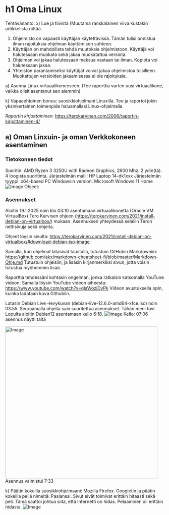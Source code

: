 # h1 Oma Linux

Tehtävänanto: x) Lue ja tiivistä (Muutama ranskalainen viiva kustakin artikkelista riittää. 
1. Ohjelmisto on vapaasti käyttäjän käytettävissä. Tämän tulisi onnistua ilman rajoituksia ohjelman käyttämisen suhteen.
2. Käyttäjän on mahdollista tehdä muutoksia ohjelmistoon. Käyttäjä voi halutessaan muokata sekä jakaa muokatattua versiota.
3. Ohjelman voi jakaa halutessaan maksua vastaan tai ilman. Kopiota voi halutessaan jakaa.
4. Yhteistön parantamiseksi käyttäjät voivat jakaa ohjelmistoa toisilleen. Muokattujen versioiden jaksamisessa ei ole rajoituksia.

a) Asenna Linux virtuaalikoneeseen. (Tee raporttia varten uusi virtuaalikone, vaikka olisit asentanut sen aiemmin)

k) Vapaaehtoinen bonus: suosikkiohjelmani Linuxilla. Tee ja raportoi jokin yksinkertainen toimenpide haluamallasi Linux-ohjelmalla

*Raportin kirjoittaminen*: https://terokarvinen.com/2006/raportin-kirjoittaminen-4/ 

## a) Oman Linxuin- ja oman Verkkokoneen asentaminen
### Tietokoneen tiedot
Suoritin: AMD Ryzen 3 3250U with Radeon Graphics, 2600 Mhz. 2 ydin(tä). 4 loogista suoritinta.
Järjestelmän malli: HP Laptop  14-dk1xxx
Järjestelmän tyyppi: x64-based PC
Windowsin version: Microsoft Windows 11 Home
![Image](https://github.com/user-attachments/assets/33698d85-524d-43ee-a596-65036466f02c)
Ohjeet:


### Asennukset

Aloitin 19.1.2025 noin klo 03:10 asentamaan virtuaalikonetta (Oracle VM VirtualBox) Tero Karvisen ohjeen (https://terokarvinen.com/2021/install-debian-on-virtualbox/) mukaan.
Asennuksen yhteydessä selailin Teron nettisivuja sekä ohjeita.

Ohjeet löysin sivulta: https://terokarvinen.com/2021/install-debian-on-virtualbox/#download-debian-iso-image

Samalla, kun ohjelmat latasivat taustalla, tutustuin GitHubin Markdowniin: https://github.com/akx/markdown-cheatsheet-fi/blob/master/Markdown-Ohje.md
Tutustuin ohjeisiin, ja lisäsin kirjanmerkiksi sivun, jotta voisin tutustua myöhemmin lisää.

Raporttia tehdessäni kohtasin ongelman, jonka ratkaisin katsomalla YouTune videon: Samalla löysin YouTube videon aiheesta: https://www.youtube.com/watch?v=qIaWozjDyPk
Videon avustuksella opin, kuinka ladataan kuva Githubiin.

Latasin Debian Live -levykuvan (debian-live-12.6.0-amd64-xfce.iso) noin 03:55.
Seuraamalla ohjeita sain suoritettua asennukset. Tähän meni tovi.
Lopulta aloitin Debian12 asentamaan kello 6:18.
![Image](https://github.com/user-attachments/assets/1ce86bbb-5dfc-446d-9a94-e1ec724e95ad)
Kello: 07:06 asennus näytti tältä

<img width="482" alt="Image" src="https://github.com/user-attachments/assets/d3f9f556-f55e-4115-a503-47855ad8acaf" />
Asennus valmistui 7:33 

k) 
Päätin kokeilla suosikkiohjelmaani: Mozilla Firefox. Googletin ja päätin kokeilla peliä nimeltä: Pasianssi. Sivut eivät toimivat erittäin hitaasti sekä peli. Tämä saattoi johtua siitä, että Internetti on hidas. Pelaaminen oli erittäin hidasta.
![Image](https://github.com/user-attachments/assets/5e7537d9-5488-4a60-bf5c-8491abbe5694)







